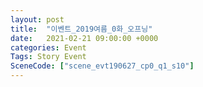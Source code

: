 ```yaml
---
layout: post
title:  "이벤트_2019여름_0화_오프닝"
date:   2021-02-21 09:00:00 +0000
categories: Event
Tags: Story Event
SceneCode: ["scene_evt190627_cp0_q1_s10"]
---
```


